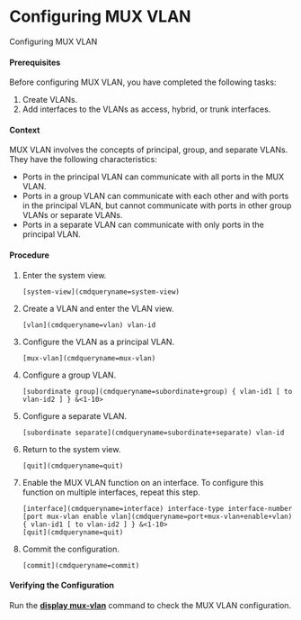 Configuring MUX VLAN
====================

Configuring MUX VLAN

#### Prerequisites

Before configuring MUX VLAN, you have completed the following tasks:

1. Create VLANs.
2. Add interfaces to the VLANs as access, hybrid, or trunk interfaces.

#### Context

MUX VLAN involves the concepts of principal, group, and separate VLANs. They have the following characteristics:

* Ports in the principal VLAN can communicate with all ports in the MUX VLAN.
* Ports in a group VLAN can communicate with each other and with ports in the principal VLAN, but cannot communicate with ports in other group VLANs or separate VLANs.
* Ports in a separate VLAN can communicate with only ports in the principal VLAN.

#### Procedure

1. Enter the system view.
   
   
   ```
   [system-view](cmdqueryname=system-view)
   ```
2. Create a VLAN and enter the VLAN view.
   
   
   ```
   [vlan](cmdqueryname=vlan) vlan-id
   ```
3. Configure the VLAN as a principal VLAN.
   
   
   ```
   [mux-vlan](cmdqueryname=mux-vlan)
   ```
4. Configure a group VLAN.
   
   
   ```
   [subordinate group](cmdqueryname=subordinate+group) { vlan-id1 [ to vlan-id2 ] } &<1-10>
   ```
5. Configure a separate VLAN.
   
   
   ```
   [subordinate separate](cmdqueryname=subordinate+separate) vlan-id
   ```
6. Return to the system view.
   
   
   ```
   [quit](cmdqueryname=quit)
   ```
7. Enable the MUX VLAN function on an interface. To configure this function on multiple interfaces, repeat this step.
   
   
   ```
   [interface](cmdqueryname=interface) interface-type interface-number
   [port mux-vlan enable vlan](cmdqueryname=port+mux-vlan+enable+vlan) { vlan-id1 [ to vlan-id2 ] } &<1-10>
   [quit](cmdqueryname=quit)
   ```
8. Commit the configuration.
   
   
   ```
   [commit](cmdqueryname=commit)
   ```

#### Verifying the Configuration

Run the [**display mux-vlan**](cmdqueryname=display+mux-vlan) command to check the MUX VLAN configuration.